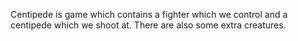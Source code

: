 Centipede is game which contains a fighter which we control and a centipede which we shoot at. There are also some extra creatures.
